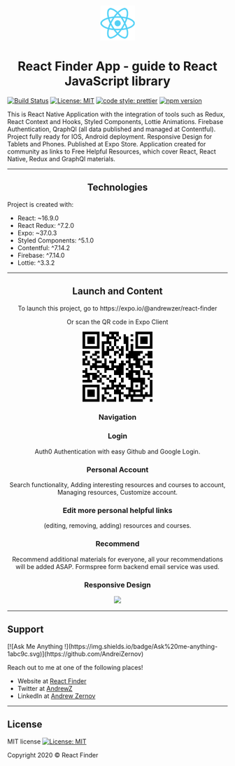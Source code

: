 <div align="center">
  <img src="./assets/logo-react.png"></img>
</div>

<h1 align="center">React Finder App - guide to React JavaScript library</h1>

[![Build Status](https://travis-ci.com/AndreiZernov/react-finder.svg?branch=master)](https://travis-ci.com/AndreiZernov/react-finder-app)
[![License: MIT](https://img.shields.io/badge/License-MIT-yellow.svg)](https://github.com/AndreiZernov/react-finder-native/blob/master/LICENSE)
[![code style: prettier](https://img.shields.io/badge/code_style-prettier-ff69b4.svg?style=flat-square)](https://github.com/prettier/prettier)
[![npm version](https://badge.fury.io/js/npm.svg)](https://badge.fury.io/js/npm)

This is React Native Application with the integration of tools such as Redux, React Context and Hooks, Styled Components, Lottie Animations. Firebase Authentication, QraphQl (all data published and managed at Contentful).
Project fully ready for IOS, Android deployment. Responsive Design for Tablets and Phones. Published at Expo Store.
Application created for community as links to Free Helpful Resources, which cover React, React Native, Redux and GraphQl materials.

---

<h2 align="center"> Technologies</h2>

Project is created with:

- React: ~16.9.0
- React Redux: ^7.2.0
- Expo: ~37.0.3
- Styled Components: ^5.1.0
- Contentful: ^7.14.2
- Firebase: ^7.14.0
- Lottie: ^3.3.2

---

<h2 align="center"> Launch and Content</h2>

<p align="center">To launch this project, go to https://expo.io/@andrewzer/react-finder</p>
<div align="center">
  <p>Or scan the QR code in Expo Client </p>
  <img src="./assets/readme1.png">
</div>

<h3 align="center"> Navigation</h3>

<div align="center">
  <!-- <img src="./assets/readme1.gif"> -->
</div>

<h3 align="center"> Login</h3>

<p align="center">Auth0 Authentication with easy Github and Google Login.</p>

<div align="center">
  <!-- <img src="./assets/readme2.gif"> -->
</div>

<h3 align="center"> Personal Account</h3>

<p align="center">Search functionality, Adding interesting resources and courses to account, Managing resources, Customize account.</p>

<div align="center">
  <!-- <img src="./assets/readme3.gif"> -->
</div>

<h3 align="center"> Edit more personal helpful links</h3>

<p align="center">(editing, removing, adding) resources and courses.</p>

<div align="center">
  <!-- <img src="./assets/readme4.gif"> -->
</div>

<h3 align="center"> Recommend</h3>

<p align="center">Recommend additional materials for everyone, all your recommendations will be added ASAP.
Formspree form backend email service was used.</p>

<div align="center">
  <!-- <img src="./assets/readme5.gif"> -->
</div>

<h3 align="center">Responsive Design</h3>

<div align="center">
  <img src="./assets/readme6.gif">
</div>

---

<h2> Support</h2>
[![Ask Me Anything !](https://img.shields.io/badge/Ask%20me-anything-1abc9c.svg)](https://github.com/AndreiZernov)

Reach out to me at one of the following places!

- Website at [React Finder](https://react-finder.netlify.app/)
- Twitter at [AndrewZ](https://twitter.com/AndrewZer)
- LinkedIn at [Andrew Zernov](https://www.linkedin.com/in/andrei-zernov/)

---

<h2> License</h2>

MIT license [![License: MIT](https://img.shields.io/badge/License-MIT-yellow.svg)](https://github.com/AndreiZernov/react-finder/blob/master/LICENSE)

Copyright 2020 © React Finder
